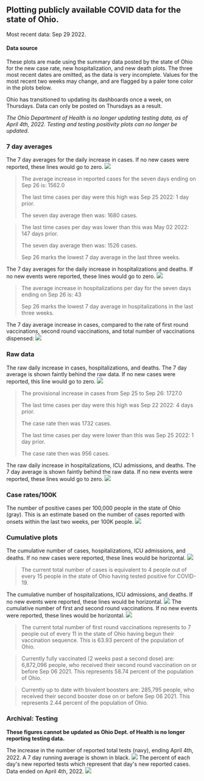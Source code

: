 ## Plotting publicly available COVID data for the state of Ohio. 

Most recent data: Sep 29 2022. 

#### Data source
These plots are made using the summary data posted by the state of Ohio for the new case rate,
    new hospitalization, and new death plots. The three most recent dates are omitted, as the data is very incomplete. Values for the most recent two weeks may change, and are flagged by a paler tone color in the plots below. 

Ohio has transitioned to updating its dashboards once a week, on Thursdays. Data can only be posted on Thursdays as a result. 

*The Ohio Department of Health is no longer updating testing data, as of April 4th, 2022. Testing and testing positivity plots can no longer be updated.* 

### 7 day averages
The 7 day averages for the daily increase in cases. If no new cases were reported, these lines would go to zero.
![](7dayaverage_cases.png)

>The average increase in reported cases for the seven days ending on Sep 26 is: 1562.0
>
>The last time cases per day were this high was Sep 25 2022: 1 day prior.
>
>The seven day average then was: 1680 cases.

>
>The last time cases per day was lower than this was May 02 2022: 147 days prior.
>
>The seven day average then was: 1526 cases.
>
>Sep 26 marks the lowest 7 day average in the last three weeks.

The 7 day averages for the daily increase in hospitalizations and deaths. If no new events were reported, these lines would go to zero.
![](7dayaverage_hospital.png)

>The average increase in hospitalizations per day for the seven days ending on Sep 26 is: 43
>
>Sep 26 marks the lowest 7 day average in hospitalizations in the last three weeks.

The 7 day average increase in cases, compared to the rate of first round vaccinations, second round vaccinations, and total number of vaccinations dispensed:
![](DailyVaccinationsCases.png)

### Raw data
The raw daily increase in cases, hospitalizations, and deaths. The 7 day average is shown faintly behind the raw data. If no new cases were reported, this line would go to zero.
![](DailyCases.png)

>The provisional increase in cases from Sep 25 to Sep 26: 1727.0 
>
>The last time cases per day were this high was Sep 22 2022: 4 days prior. 
>
>The case rate then was 1732 cases.
>
>The last time cases per day were lower than this was Sep 25 2022: 1 day prior. 
>
>The case rate then was 956 cases.

The raw daily increase in hospitalizations, ICU admissions, and deaths. The 7 day average is shown faintly behind the raw data. If no new events were reported, these lines would go to zero.
![](DailyHospitalizations.png)

### Case rates/100K 

The number of positive cases per 100,000 people in the state of Ohio (gray). This is an estimate based on the number of cases reported with onsets within the last two weeks, per 100K people.
![](7dayaverage_rate.png)
### Cumulative plots
The cumulative number of cases, hospitalizations, ICU admissions, and deaths. If no new cases were reported, these lines would be horizontal.
![](Cases.png)

>The current total number of cases is equivalent to 4 people out of every 15 people in the state of Ohio having tested positive for COVID-19.

The cumulative number of hospitalizations, ICU admissions, and deaths. If no new events were reported, these lines would be horizontal.
![](Hospitalizations.png)
The cumulative number of first and second round vaccinations. If no new events were reported, these lines would be horizontal.
![](Vaccinations.png)

>The current total number of first round vaccinations represents to 7 people out of every 11 in the state of Ohio having begun their vaccination sequence.
>This is 63.93 percent of the population of Ohio.

>Currently fully vaccinated (2 weeks past a second dose) are: 6,872,096 people, who received their second round vaccination on or before Sep 06 2021.
>This represents 58.74 percent of the population of Ohio.

>Currently up to date with bivalent boosters are: 285,795 people, who received their second booster dose on or before Sep 06 2021.
>This represents 2.44 percent of the population of Ohio.

### Archival: Testing
**These figures cannot be updated as Ohio Dept. of Health is no longer reporting testing data.**

The increase in the number of reported total tests (navy), ending April 4th, 2022. A 7 day running average is shown in black.
![](DailyTests.png)
The percent of each day's new reported tests which represent that day's new reported cases. Data ended on April 4th, 2022.
![](percentpositive_tests.png)


